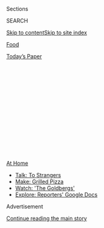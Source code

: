 <div id="app">

<div>

<div>

<div>

<div class="NYTAppHideMasthead css-1q2w90k e1suatyy0">

<div class="section css-ui9rw0 e1suatyy2">

<div class="css-eph4ug er09x8g0">

<div class="css-6n7j50">

</div>

<span class="css-1dv1kvn">Sections</span>

<div class="css-10488qs">

<span class="css-1dv1kvn">SEARCH</span>

</div>

[Skip to content](#site-content)[Skip to site
index](#site-index)

</div>

<div id="masthead-section-label" class="css-1wr3we4 eaxe0e00">

[Food](https://www.nytimes.com/section/food)

</div>

<div class="css-10698na e1huz5gh0">

</div>

</div>

<div id="masthead-bar-one" class="section hasLinks css-15hmgas e1csuq9d3">

<div class="css-uqyvli e1csuq9d0">

</div>

<div class="css-1uqjmks e1csuq9d1">

</div>

<div class="css-9e9ivx">

[](https://myaccount.nytimes.com/auth/login?response_type=cookie&client_id=vi)

</div>

<div class="css-1bvtpon e1csuq9d2">

[Today’s
Paper](https://www.nytimes.com/section/todayspaper)

</div>

</div>

</div>

</div>

<div data-aria-hidden="false">

<div id="site-content" data-role="main">

<div>

<div class="css-1aor85t" style="opacity:0.000000001;z-index:-1;visibility:hidden">

<div class="css-1hqnpie">

<div class="css-epjblv">

<span class="css-17xtcya">[Food](/section/food)</span><span class="css-x15j1o">|</span><span class="css-fwqvlz">The
Pandemic Could End the Age of Midpriced
Dining</span>

</div>

<div class="css-k008qs">

<div class="css-1iwv8en">

<span class="css-18z7m18"></span>

<div>

</div>

</div>

<span class="css-1n6z4y">https://nyti.ms/2X2pbqb</span>

<div class="css-1705lsu">

<div class="css-4xjgmj">

<div class="css-4skfbu" data-role="toolbar" data-aria-label="Social Media Share buttons, Save button, and Comments Panel with current comment count" data-testid="share-tools">

  - 
  - 
  - 
  - 
    
    <div class="css-6n7j50">
    
    </div>

  - 
  - 

</div>

</div>

</div>

</div>

</div>

</div>

<div id="NYT_TOP_BANNER_REGION" class="css-13pd83m">

<div>

<div id="maps-athome-menu" class="section interactive-content interactive-size-medium css-1edisqu">

<div class="css-17ih8de interactive-body">

<div class="at-home-nav__innerContainer">

<div class="at-home-nav__title">

[At
Home](https://www.nytimes.com/spotlight/at-home?action=click&pgtype=Article&state=default&region=TOP_BANNER&context=at_home_menu)

</div>

  - [Talk: To
    Strangers](https://www.nytimes.com/2020/08/03/well/family/the-benefits-of-talking-to-strangers.html?action=click&pgtype=Article&state=default&region=TOP_BANNER&context=at_home_menu)
  - [Make: Grilled
    Pizza](https://www.nytimes.com/2020/08/01/at-home/coronavirus-make-pizza-on-a-grill.html?action=click&pgtype=Article&state=default&region=TOP_BANNER&context=at_home_menu)
  - [Watch: 'The
    Goldbergs'](https://www.nytimes.com/2020/07/31/arts/television/goldbergs-abc-stream.html?action=click&pgtype=Article&state=default&region=TOP_BANNER&context=at_home_menu)
  - [Explore: Reporters' Google
    Docs](https://www.nytimes.com/interactive/2020/at-home/even-more-reporters-editors-diaries-lists-recommendations.html?action=click&pgtype=Article&state=default&region=TOP_BANNER&context=at_home_menu)

</div>

</div>

</div>

</div>

</div>

<div id="top-wrapper" class="css-1sy8kpn">

<div id="top-slug" class="css-l9onyx">

Advertisement

</div>

[Continue reading the main
story](#after-top)

<div class="ad top-wrapper" style="text-align:center;height:100%;display:block;min-height:250px">

<div id="top" class="place-ad" data-position="top" data-size-key="top">

</div>

</div>

<div id="after-top">

</div>

</div>

<div>

<div id="sponsor-wrapper" class="css-1hyfx7x">

<div id="sponsor-slug" class="css-19vbshk">

Supported by

</div>

[Continue reading the main
story](#after-sponsor)

<div id="sponsor" class="ad sponsor-wrapper" style="text-align:center;height:100%;display:block">

</div>

<div id="after-sponsor">

</div>

</div>

<div class="css-186x18t">

Critic’s Notebook

</div>

<div class="css-1vkm6nb ehdk2mb0">

# The Pandemic Could End the Age of Midpriced Dining

</div>

When Melbourne restaurants reopened after lockdown, owners got creative,
and dinner got far more expensive.

<div class="css-79elbk" data-testid="photoviewer-wrapper">

<div class="css-z3e15g" data-testid="photoviewer-wrapper-hidden">

</div>

<div class="css-1a48zt4 ehw59r15" data-testid="photoviewer-children">

![<span class="css-16f3y1r e13ogyst0" data-aria-hidden="true">Victor
Liong in front of his restaurant Lee Ho Fook, on AC/DC Lane in
Melbourne’s city
center.</span><span class="css-cnj6d5 e1z0qqy90" itemprop="copyrightHolder"><span class="css-1ly73wi e1tej78p0">Credit...</span><span><span>Kristoffer
Paulsen for The New York
Times</span></span></span>](https://static01.nyt.com/images/2020/07/29/dining/28fare1/merlin_174758739_a4877efc-01ca-4572-83a6-9213dc8aab01-articleLarge.jpg?quality=75&auto=webp&disable=upscale)

</div>

</div>

<div class="css-18e8msd">

<div class="css-vp77d3 epjyd6m0">

<div class="css-1baulvz">

By <span class="css-1baulvz last-byline" itemprop="name">Besha
Rodell</span>

</div>

</div>

  - 
    
    <div class="css-ld3wwf e16638kd2">
    
    Published July 28, 2020Updated Aug. 4,
    2020
    
    </div>

  - 
    
    <div class="css-4xjgmj">
    
    <div class="css-pvvomx" data-role="toolbar" data-aria-label="Social Media Share buttons, Save button, and Comments Panel with current comment count" data-testid="share-tools">
    
      - 
      - 
      - 
      - 
        
        <div class="css-6n7j50">
        
        </div>
    
      - 
      - 
    
    </div>
    
    </div>

</div>

</div>

<div class="section meteredContent css-1r7ky0e" name="articleBody" itemprop="articleBody">

<div class="css-1fanzo5 StoryBodyCompanionColumn">

<div class="css-53u6y8">

MELBOURNE, Australia — When Victor Liong reopened his restaurant on
AC/DC Lane in
[Melbourne](https://www.nytimes.com/2020/08/04/world/australia/coronavirus-melbourne-lockdown.html)’s
city center in June, after months of a coronavirus shutdown order, he
carefully considered his options.

Since its opening in 2013, [Lee Ho Fook](https://www.leehofook.com.au/)
had been a restaurant that could cater to just about any occasion. You
could stop in at the small bar tucked into the ground floor for chicken
cracklings and a cocktail. Or you could head upstairs to the dining
room, where your options ran from modern Chinese small plates to a grand
feast of a whole roast duck served with a star anise and cinnamon sauce.

But with government distancing restrictions and a precarious financial
situation, the calculation of doing business was not the same as it had
been before the pandemic. In fact, the closing compelled Mr. Liong to
reassess everything.

</div>

</div>

<div class="css-1fanzo5 StoryBodyCompanionColumn">

<div class="css-53u6y8">

What he landed on was totally different from the casual excellence for
which he’d been known. While still offering a robust to-go menu of
fan-favorite dishes, Lee Ho Fook became a tasting-menu restaurant where
the price of admission is $160 per person.

</div>

</div>

<div class="css-79elbk" data-testid="photoviewer-wrapper">

<div class="css-z3e15g" data-testid="photoviewer-wrapper-hidden">

</div>

<div class="css-1a48zt4 ehw59r15" data-testid="photoviewer-children">

![<span class="css-16f3y1r e13ogyst0" data-aria-hidden="true">Noodles
dressed in housemade XO sauce and topped with a glistening, raw scarlet
prawn and its roe at Lee Ho
Fook.</span><span class="css-cnj6d5 e1z0qqy90" itemprop="copyrightHolder"><span class="css-1ly73wi e1tej78p0">Credit...</span><span>Kristoffer
Paulsen for The New York
Times</span></span>](https://static01.nyt.com/images/2020/07/29/dining/28fare2/merlin_174758766_aaa94772-6acd-4667-8022-48838fc34167-articleLarge.jpg?quality=75&auto=webp&disable=upscale)

</div>

</div>

<div class="css-1fanzo5 StoryBodyCompanionColumn">

<div class="css-53u6y8">

“The mechanics of a tasting menu ensures a financial position that we
can plan for,” Mr. Liong wrote in an email. “I never wanted to create
such a restaurant, but I feel the previous model wasn’t exactly a
winning model.”

Mr. Liong is [not
alone](https://www.nytimes.com/2020/07/28/dining/ever-chicago-restaurant-coronavirus.html)
in his belief that this is the most viable way forward. Restaurant
owners are desperately looking for a lifeline amid the limitations of
takeout, delivery and spaced-out tables.

It was not long ago that eating out in a nice restaurant was widely
derided as a pompous activity of the very wealthy. I absorbed this
through pop culture, like the cartoons in my parents’ copies of The New
Yorker, where the waiter and tablecloth provided immediate,
class-conscious context. Back then, good food made by well-known chefs
was expensive, available only to those with plenty of disposable income.
It was considered inherently elitist.

People can, and do, debate endlessly about which factors over the last
two decades have given restaurants their global cultural relevance,
morphing from an indulgence for the rich into a shared obsession across
many demographics. I’d argue that the advent of casual, creative,
high-quality dining is what brought more food fanatics into the fold.

</div>

</div>

<div class="css-1fanzo5 StoryBodyCompanionColumn">

<div class="css-53u6y8">

But even prepandemic, restaurants like Lee Ho Fook were only just
scraping by. Profit margins were minuscule; any small disaster could
sabotage years of work and a lifetime of literal and creative capital.

Melbourne’s food scene thrives primarily thanks to the casual gastronomy
found in its cafes, pubs and [wine
bars](https://www.nytimes.com/2019/10/30/dining/melbourne-wine-bars-restaurants.html).
But I saw a distinct trend in the opposite direction as the restaurant
industry emerged battered from months of closings. And this wealthy,
creative, diverse city — with access to all kinds of fresh food — could
be a bellwether for other cities around the world.

Melbourne had only a few glorious weeks of eating out before rising
coronavirus numbers put the city [back into lockdown on
July 8](https://www.nytimes.com/2020/07/10/world/australia/melbourne-lockdown.html),
forcing restaurants and bars to return to to-go service or close
altogether. Australia’s virus numbers are still relatively tiny,
everyone has access to testing and health care, and the latest shutdown
orders came after a record number of cases were detected on one day: 191
in a state of 6.3 million
people.

</div>

</div>

<div class="css-79elbk" data-testid="photoviewer-wrapper">

<div class="css-z3e15g" data-testid="photoviewer-wrapper-hidden">

</div>

<div class="css-1a48zt4 ehw59r15" data-testid="photoviewer-children">

<div class="css-1xdhyk6 erfvjey0">

<span class="css-1ly73wi e1tej78p0">Image</span>

<div class="css-zjzyr8">

<div data-testid="lazyimage-container" style="height:257.77777777777777px">

</div>

</div>

</div>

<span class="css-16f3y1r e13ogyst0" data-aria-hidden="true">Hot-and-sour
Murray cod with green tea, fermented chile and herbs at Lee Ho
Fook.</span><span class="css-cnj6d5 e1z0qqy90" itemprop="copyrightHolder"><span class="css-1ly73wi e1tej78p0">Credit...</span><span>Kristoffer
Paulsen for The New York Times</span></span>

</div>

</div>

<div class="css-1fanzo5 StoryBodyCompanionColumn">

<div class="css-53u6y8">

During the weeks between lockdowns, dining out here looked and felt very
different from its pre-coronavirus incarnation. And it was far more
expensive.

I ate out voraciously and often, reveling in food I didn’t have to cook,
dishes I didn’t have to wash and the friendly faces of people I hadn’t
been cooped up with for months on end.

I have to admit that I wasn’t prepared for the meal I ate at Lee Ho Fook
during our brief and wonderful respite from lockdown. My husband and I
booked a table without knowing about the change in format, and what was
meant to be a low-key Wednesday night dinner ended up costing us over
$400.

</div>

</div>

<div class="css-79elbk" data-testid="photoviewer-wrapper">

<div class="css-z3e15g" data-testid="photoviewer-wrapper-hidden">

</div>

<div class="css-1a48zt4 ehw59r15" data-testid="photoviewer-children">

<div class="css-1xdhyk6 erfvjey0">

<span class="css-1ly73wi e1tej78p0">Image</span>

<div class="css-zjzyr8">

<div data-testid="lazyimage-container" style="height:257.77777777777777px">

</div>

</div>

</div>

<span class="css-16f3y1r e13ogyst0" data-aria-hidden="true">Dry-aged
slow-roasted duck as part of Lee Ho Fook’s $160-per-person tasting
menu.</span><span class="css-cnj6d5 e1z0qqy90" itemprop="copyrightHolder"><span class="css-1ly73wi e1tej78p0">Credit...</span><span>Kristoffer
Paulsen for The New York Times</span></span>

</div>

</div>

<div class="css-1fanzo5 StoryBodyCompanionColumn">

<div class="css-53u6y8">

It was also one of the best meals I’ve eaten in Melbourne. It showcased
Mr. Liong’s talent in a way I’d been unable to grasp when he ran a much
more casual restaurant. The pacing was beautiful, the progression of
dishes flawless.

Now that we’re back in lockdown, my memories of that meal are helping me
get through: noodles dressed in housemade XO sauce topped with a
glistening, raw scarlet prawn and its roe; hot-and-sour Murray cod with
fermented chile and drifts of herbs; a few slices of dry-aged
slow-roasted duck with taro and caramelized onion soy rice. It was
perfect.

Mr. Liong’s team even sent us home with a tiny gift bag, as is often the
custom in expensive tasting-menu restaurants, with spiced macadamia nuts
and a small bottle of bespoke hand
sanitizer.

</div>

</div>

<div class="css-79elbk" data-testid="photoviewer-wrapper">

<div class="css-z3e15g" data-testid="photoviewer-wrapper-hidden">

</div>

<div class="css-1a48zt4 ehw59r15" data-testid="photoviewer-children">

<div class="css-1xdhyk6 erfvjey0">

<span class="css-1ly73wi e1tej78p0">Image</span>

<div class="css-zjzyr8">

<div data-testid="lazyimage-container" style="height:277.1111111111111px">

</div>

</div>

</div>

<span class="css-16f3y1r e13ogyst0" data-aria-hidden="true">The gift bag
sent home with guests included spiced macadamia nuts and a bottle of
hand
sanitizer.</span><span class="css-cnj6d5 e1z0qqy90" itemprop="copyrightHolder"><span class="css-1ly73wi e1tej78p0">Credit...</span><span>Kristoffer
Paulsen for The New York Times</span></span>

</div>

</div>

<div class="css-1fanzo5 StoryBodyCompanionColumn">

<div class="css-53u6y8">

At a favorite neighborhood wine bar, [Little
Andorra](https://littleandorra.com.au/), where I once would stop by the
bar for a glass of Croatian wine and a plate of cured kingfish with
smoked butter and basil, I now had to book and pay in advance for a
full-course meal. At $60 per person for five courses and bread (wine was
extra), it was an absolute bargain, but this visit fulfilled a vastly
different role in my social and financial life than Little Andorra has
in the past.

At the cocktail bar [Black Pearl](https://www.blackpearlbar.com.au/),
the upstairs room was transformed on Saturday nights to accommodate
sit-down diners. I paid $120 in advance for a fantastic meal cooked by
the owners of [Tipo 00](https://www.tipo00.com.au/), one of the city’s
best Italian restaurants, along with an included series of spritzes made
by the Black Pearl team.

</div>

</div>

<div class="css-1fanzo5 StoryBodyCompanionColumn">

<div class="css-53u6y8">

It was a lovely example of the adaptability and creativity of the
industry — a night that guaranteed social-distancing measures and
provided a far more predictable stream of revenue than either business
might achieve otherwise.

I’ve been thinking a lot about [a recent article in Good Food by the
Australian chef Adam
Liaw](https://www.goodfood.com.au/eat-out/news/adam-liaws-forecast-for-fine-dining-in-the-future-20200603-h1oibb),
which foresees a future of dining that is built on this type of
collaboration and added value. It’s already happening here:
[Attica](https://www.attica.com.au/), Melbourne’s most famous
restaurant, has turned into a bakery, home-delivery service, soup
kitchen and T-shirt company, among other things.

But the fictional guest in Mr. Liaw’s article — who buys tickets to a
prepaid dinner, adds takeout specialty products to his bill, orders food
packages for family members and pays for future dinner reservations —
spends somewhere in the vicinity of $1,000 in one night. Are there
enough diners with that kind of disposable income to support an industry
built on high prices?

Restaurants around the world are facing multiple reckonings: how to
remain open in the most economically challenging era of our lifetime;
how to support and protect workers who are often among the most
vulnerable in a society; how to move forward with a business model that
actually makes sense.

In Melbourne, at least, I’m seeing more and more owners decide that food
should be served either quickly and casually and cheaply, or in a format
that is lengthy and expensive. The middle ground is falling away.

Perhaps the dream of excellent midpriced dining was just that, a dream.

</div>

</div>

<div>

</div>

<div class="css-1fanzo5 StoryBodyCompanionColumn">

<div class="css-53u6y8">

*Follow* [*NYT Food on Twitter*](https://twitter.com/nytfood) *and*
[*NYT Cooking on Instagram*](https://www.instagram.com/nytcooking/)*,*
[*Facebook*](https://www.facebook.com/nytcooking/)*,*
[*YouTube*](https://www.youtube.com/nytcooking) *and*
[*Pinterest*](https://www.pinterest.com/nytcooking/)*.* [*Get regular
updates from NYT Cooking, with recipe suggestions, cooking tips and
shopping advice*](https://www.nytimes.com/newsletters/cooking)*.*

</div>

</div>

</div>

<div>

</div>

<div>

</div>

<div>

</div>

<div>

<div id="bottom-wrapper" class="css-1ede5it">

<div id="bottom-slug" class="css-l9onyx">

Advertisement

</div>

[Continue reading the main
story](#after-bottom)

<div id="bottom" class="ad bottom-wrapper" style="text-align:center;height:100%;display:block;min-height:90px">

</div>

<div id="after-bottom">

</div>

</div>

</div>

</div>

</div>

## Site Index

<div>

</div>

## Site Information Navigation

  - [© <span>2020</span> <span>The New York Times
    Company</span>](https://help.nytimes.com/hc/en-us/articles/115014792127-Copyright-notice)

<!-- end list -->

  - [NYTCo](https://www.nytco.com/)
  - [Contact
    Us](https://help.nytimes.com/hc/en-us/articles/115015385887-Contact-Us)
  - [Work with us](https://www.nytco.com/careers/)
  - [Advertise](https://nytmediakit.com/)
  - [T Brand Studio](http://www.tbrandstudio.com/)
  - [Your Ad
    Choices](https://www.nytimes.com/privacy/cookie-policy#how-do-i-manage-trackers)
  - [Privacy](https://www.nytimes.com/privacy)
  - [Terms of
    Service](https://help.nytimes.com/hc/en-us/articles/115014893428-Terms-of-service)
  - [Terms of
    Sale](https://help.nytimes.com/hc/en-us/articles/115014893968-Terms-of-sale)
  - [Site
    Map](https://spiderbites.nytimes.com)
  - [Help](https://help.nytimes.com/hc/en-us)
  - [Subscriptions](https://www.nytimes.com/subscription?campaignId=37WXW)

</div>

</div>

</div>

</div>
